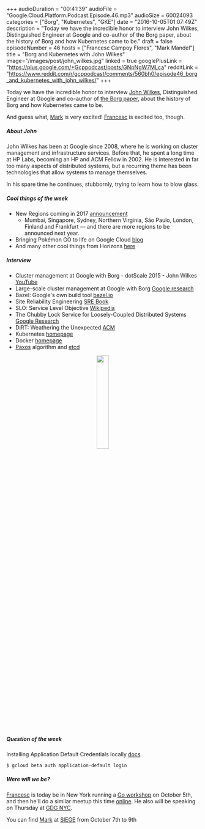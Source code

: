 +++
audioDuration = "00:41:39"
audioFile = "Google.Cloud.Platform.Podcast.Episode.46.mp3"
audioSize = 60024093
categories = ["Borg", "Kubernetes", "GKE"]
date = "2016-10-05T01:07:49Z"
description = "Today we have the incredible honor to interview John Wilkes, Distinguished Engineer at Google and co-author of the Borg paper, about the history of Borg and how Kubernetes came to be."
draft = false
episodeNumber = 46
hosts = ["Francesc Campoy Flores", "Mark Mandel"]
title = "Borg and Kubernetes with John Wilkes"
image="/images/post/john_wilkes.jpg"
linked = true
googlePlusLink = "https://plus.google.com/+Gcppodcast/posts/GNpNgW7MLca"
redditLink = "https://www.reddit.com/r/gcppodcast/comments/560bh0/episode46_borg_and_kubernetes_with_john_wilkes/"
+++

Today we have the incredible honor to interview [John Wilkes](http://research.google.com/pubs/JohnWilkes.html),
Distinguished Engineer at Google and co-author of [the Borg paper](http://research.google.com/pubs/pub43438.html),
about the history of Borg and how Kubernetes came to be.

And guess what, [Mark](https://twitter.com/neurotic) is very excited!
[Francesc](https://twitter.com/francesc) is excited too, though.

<!--more-->

##### About John

John Wilkes has been at Google since 2008, where he is working on cluster management
and infrastructure services. Before that, he spent a long time at HP Labs, becoming
an HP and ACM Fellow in 2002.  He is interested in far too many aspects of
distributed systems, but a recurring theme has been technologies that allow systems
to manage themselves.

In his spare time he continues, stubbornly, trying to learn how to blow glass.

##### Cool things of the week

- New Regions coming in 2017 [announcement](https://cloudplatform.googleblog.com/2016/09/Google-Cloud-Platform-sets-a-course-for-new-horizons.html)
  - Mumbai, Singapore, Sydney, Northern Virginia, São Paulo, London, Finland and Frankfurt — and there are more regions to be announced next year.
- Bringing Pokémon GO to life on Google Cloud [blog](https://cloudplatform.googleblog.com/2016/09/bringing-Pokemon-GO-to-life-on-Google-Cloud.html)
- And many other cool things from Horizons [here](https://cloudplatform.googleblog.com/2016/09/Google-Cloud-Platform-sets-a-course-for-new-horizons.html)

##### Interview

- Cluster management at Google with Borg - dotScale 2015 - John Wilkes [YouTube](https://www.youtube.com/watch?v=wy3L7XUq-g0)
- Large-scale cluster management at Google with Borg [Google research](http://research.google.com/pubs/pub43438.html)
- Bazel: Google's own build tool [bazel.io](https://bazel.io/)
- Site Reliability Engineering [SRE Book](https://landing.google.com/sre/book.html)
- SLO: Service Level Objective [Wikipedia](https://en.wikipedia.org/wiki/Service_level_objective)
- The Chubby Lock Service for Loosely-Coupled Distributed Systems [Google Research](http://research.google.com/archive/chubby.html)
- DiRT: Weathering the Unexpected [ACM](http://queue.acm.org/detail.cfm?id=2371516)
- Kubernetes [homepage](http://Kubernetes.io)
- Docker [homepage](https://www.docker.com/)
- [Paxos](https://en.wikipedia.org/wiki/Paxos_(computer_science)) algorithm and [etcd](https://github.com/coreos/etcd)

<div style="text-align: center">
  <img src="/images/post/john_wilkes.jpg" style="margin: auto; width: 25%">
</div>

##### Question of the week

Installing Application Default Credentials locally [docs](https://cloud.google.com/sdk/gcloud/reference/beta/auth/application-default/login)

```bash
$ gcloud beta auth application-default login
```

##### Were will we be?

[Francesc](https://twitter.com/francesc) is today be in New York running a
[Go workshop](http://www.meetup.com/NYC-Women-Who-Go/events/234422794/?a=socialmedia)
on October 5th, and then he'll do a similar meetup this time [online](https://www.bigmarker.com/remote-meetup-go/Mini-Workshop-Build-a-Web-App-with-Francesc).
He also will be speaking on Thursday at [GDG NYC](http://www.meetup.com/gdgnyc/events/234624310/).

You can find [Mark](https://twitter.com/neurotic) at [SIEGE](https://siegecon.net/) from October 7th to 9th